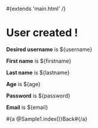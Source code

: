 \#{extends 'main.html' /}

# User created !

**Desired username** is ${username}

**First name** is ${firstname}

**Last name** is ${lastname}

**Age** is ${age}

**Password** is ${password}

**Email** is ${email}

\#{a @Sample1.index()}Back\#{/a}
